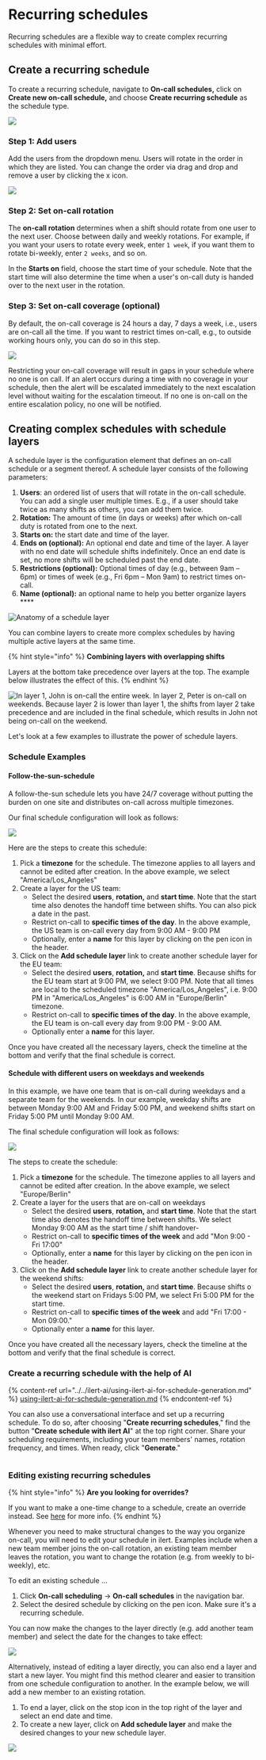 # Recurring schedules

Recurring schedules are a flexible way to create complex recurring schedules with minimal effort.

## Create a recurring schedule

To create a recurring schedule, navigate to **On-call schedules,** click on **Create new on-call schedule,** and choose **Create recurring schedule** as the schedule type.

![](<../../.gitbook/assets/image (151).png>)

### Step 1: Add users

Add the users from the dropdown menu. Users will rotate in the order in which they are listed. You can change the order via drag and drop and remove a user by clicking the x icon.

![](<../../.gitbook/assets/image (139).png>)

### Step 2: Set on-call rotation

The **on-call rotation** determines when a shift should rotate from one user to the next user. Choose between daily and weekly rotations. For example, if you want your users to rotate every week, enter `1 week`, if you want them to rotate bi-weekly, enter `2 weeks`, and so on.

In the **Starts on** field, choose the start time of your schedule. Note that the start time will also determine the time when a user's on-call duty is handed over to the next user in the rotation.

### Step 3: Set on-call coverage (optional)

By default, the on-call coverage is 24 hours a day, 7 days a week, i.e., users are on-call all the time. If you want to restrict times on-call, e.g., to outside working hours only, you can do so in this step.

![](<../../.gitbook/assets/image (134).png>)

Restricting your on-call coverage will result in gaps in your schedule where no one is on call. If an alert occurs during a time with no coverage in your schedule, then the alert will be escalated immediately to the next escalation level without waiting for the escalation timeout. If no one is on-call on the entire escalation policy, no one will be notified.

## Creating complex schedules with schedule layers <a href="#schedule-layers" id="schedule-layers"></a>

A schedule layer is the configuration element that defines an on-call schedule or a segment thereof. A schedule layer consists of the following parameters:

1. **Users**: an ordered list of users that will rotate in the on-call schedule. You can add a single user multiple times. E.g., if a user should take twice as many shifts as others, you can add them twice.
2. **Rotation:** The amount of time (in days or weeks) after which on-call duty is rotated from one to the next.
3. **Starts on:** the start date and time of the layer.
4. **Ends on (optional):** An optional end date and time of the layer. A layer with no end date will schedule shifts indefinitely. Once an end date is set, no more shifts will be scheduled past the end date.
5. **Restrictions (optional):** Optional times of day (e.g., between 9am – 6pm) or times of week (e.g., Fri 6pm – Mon 9am) to restrict times on-call.
6. **Name (optional):** an optional name to help you better organize layers \*\*\*\*

![Anatomy of a schedule layer](<../../.gitbook/assets/Screen Shot 2022-01-27 at 11.30.44.png>)

You can combine layers to create more complex schedules by having multiple active layers at the same time.

{% hint style="info" %}
**Combining layers with overlapping shifts**

Layers at the bottom take precedence over layers at the top. The example below illustrates the effect of this.
{% endhint %}

![In layer 1, John is on-call the entire week. In layer 2, Peter is on-call on weekends. Because layer 2 is lower than layer 1, the shifts from layer 2 take precedence and are included in the final schedule, which results in John not being on-call on the weekend.](<../../.gitbook/assets/image (174).png>)

Let's look at a few examples to illustrate the power of schedule layers.

### Schedule Examples

#### Follow-the-sun-schedule

A follow-the-sun schedule lets you have 24/7 coverage without putting the burden on one site and distributes on-call across multiple timezones.

Our final schedule configuration will look as follows:

![](<../../.gitbook/assets/image (76).png>)

Here are the steps to create this schedule:

1. Pick a **timezone** for the schedule. The timezone applies to all layers and cannot be edited after creation. In the above example, we select "America/Los\_Angeles"
2. Create a layer for the US team:
   * Select the desired **users**, **rotation,** and **start time**. Note that the start time also denotes the handoff time between shifts. You can also pick a date in the past.
   * Restrict on-call to **specific times of the day**. In the above example, the US team is on-call every day from 9:00 AM - 9:00 PM
   * Optionally, enter a **name** for this layer by clicking on the pen icon in the header.
3. Click on the **Add schedule layer** link to create another schedule layer for the EU team:
   * Select the desired **users**, **rotation,** and **start time**. Because shifts for the EU team start at 9:00 PM, we select 9:00 PM. Note that all times are local to the scheduled timezone "America/Los\_Angeles", i.e. 9:00 PM in "America/Los\_Angeles" is 6:00 AM in "Europe/Berlin" timezone.
   * Restrict on-call to **specific times of the day**. In the above example, the EU team is on-call every day from 9:00 PM - 9:00 AM.
   * Optionally enter a **name** for this layer.

Once you have created all the necessary layers, check the timeline at the bottom and verify that the final schedule is correct.

#### Schedule with different users on weekdays and weekends

In this example, we have one team that is on-call during weekdays and a separate team for the weekends. In our example, weekday shifts are between Monday 9:00 AM and Friday 5:00 PM, and weekend shifts start on Friday 5:00 PM until Monday 9:00 AM.

The final schedule configuration will look as follows:

![](<../../.gitbook/assets/image (85).png>)

The steps to create the schedule:

1. Pick a **timezone** for the schedule. The timezone applies to all layers and cannot be edited after creation. In the above example, we select "Europe/Berlin"
2. Create a layer for the users that are on-call on weekdays
   * Select the desired **users**, **rotation,** and **start time**. Note that the start time also denotes the handoff time between shifts. We select Monday 9:00 AM as the start time / shift handover-
   * Restrict on-call to **specific times of the week** and add "Mon 9:00 - Fri 17:00"
   * Optionally, enter a **name** for this layer by clicking on the pen icon in the header.
3. Click on the **Add schedule layer** link to create another schedule layer for the weekend shifts:
   * Select the desired **users**, **rotation,** and **start time**. Because shifts o the weekend start on Fridays 5:00 PM, we select Fri 5:00 PM for the start time.
   * Restrict on-call to **specific times of the week** and add "Fri 17:00 - Mon 09:00."
   * Optionally enter a **name** for this layer.

Once you have created all the necessary layers, check the timeline at the bottom and verify that the final schedule is correct.

### Create a recurring schedule with the help of AI

{% content-ref url="../../ilert-ai/using-ilert-ai-for-schedule-generation.md" %}
[using-ilert-ai-for-schedule-generation.md](../../ilert-ai/using-ilert-ai-for-schedule-generation.md)
{% endcontent-ref %}

You can also use a conversational interface and set up a recurring schedule. To do so, after choosing "**Create recurring schedules**," find the button "**Create schedule with ilert AI**" at the top right corner. Share your scheduling requirements, including your team members' names, rotation frequency, and times. When ready, click "**Generate**."

<figure><img src="../../.gitbook/assets/AI Schedule 03.gif" alt=""><figcaption></figcaption></figure>

### Editing existing recurring schedules

{% hint style="info" %}
**Are you looking for overrides?**

If you want to make a one-time change to a schedule, create an override instead. See [here](./#overrides) for more info.
{% endhint %}

Whenever you need to make structural changes to the way you organize on-call, you will need to edit your schedule in ilert. Examples include when a new team member joins the on-call rotation, an existing team member leaves the rotation, you want to change the rotation (e.g. from weekly to bi-weekly), etc.

To edit an existing schedule ...

1. Click **On-call scheduling** -> **On-call schedules** in the navigation bar.
2. Select the desired schedule by clicking on the pen icon. Make sure it's a recurring schedule.

You can now make the changes to the layer directly (e.g. add another team member) and select the date for the changes to take effect:

![](<../../.gitbook/assets/Screen Shot 2022-01-27 at 13.21.44.png>)

Alternatively, instead of editing a layer directly, you can also end a layer and start a new layer. You might find this method clearer and easier to transition from one schedule configuration to another. In the example below, we will add a new member to an existing rotation.

1. To end a layer, click on the stop icon in the top right of the layer and select an end date and time.
2. To create a new layer, click on **Add schedule layer** and make the desired changes to your new schedule layer.

![](<../../.gitbook/assets/Screen Shot 2022-01-27 at 13.30.45.png>)
